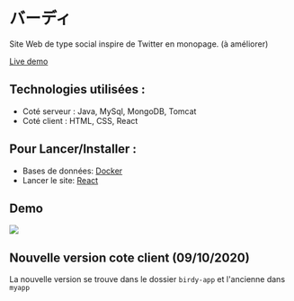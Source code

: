 # バーディ

Site Web de type social inspire de Twitter en monopage. (à améliorer)

[Live demo](https://birdy-em.netlify.app/)

## Technologies utilisées :
- Coté serveur : Java, MySql, MongoDB, Tomcat
- Coté client : HTML, CSS, React


## Pour Lancer/Installer :
- Bases de données: [Docker](docker/README.md)
- Lancer le site: [React](myapp/README.md)


## Demo
![](birdy.gif)

## Nouvelle version cote client (09/10/2020)
La nouvelle version se trouve dans le dossier `birdy-app` et l'ancienne dans `myapp`